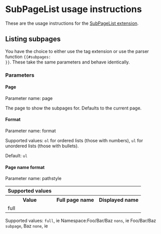 # SubPageList usage instructions

These are the usage instructions for the [SubPageList extension](../README.md).

## Listing subpages

You have the choice to either use the tag extension <code><subpages /></code>
or use the parser function <code>{{#subpages: }}</code>. These take the
same parameters and behave identically.

### Parameters

#### Page

Parameter name: page

The page to show the subpages for. Defaults to the current page.

#### Format

Parameter name: format

Supported values:
<code>ol</code> for ordered lists (those with numbers),
<code>ul</code> for unordered lists (those with bullets).

Default: <code>ul</code>

#### Page name format

Parameter name: pathstyle

<table>
	<tr colspan="3">
		<th>Supported values</th>
	</tr>
	<tr>
		<th>Value</th>
		<th>Full page name</th>
		<th>Displayed name</th>
	</tr>
	<tr>
		<td>full</td>
		<td></td>
		<td></td>
	</tr>
</table>
Supported values:
<code>full</code>, ie Namespace:Foo/Bar/Baz
<code>nons</code>, ie Foo/Bar/Baz
<code>subpage</code>, Baz
<code>none</code>, ie

